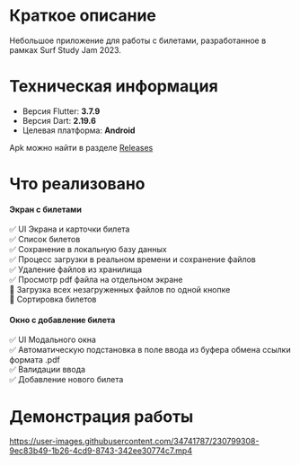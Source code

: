 # Краткое описание

Небольшое приложение для работы с билетами, разработанное в рамках Surf Study Jam 2023.

# Техническая информация

- Версия Flutter: **3.7.9**
- Версия Dart: **2.19.6**
- Целевая платформа: **Android**

Apk можно найти в разделе [Releases](https://github.com/StarProxima/surf-flutter-study-jam-2023/releases)

# Что реализовано

#### Экран с билетами
✅ UI Экрана и карточки билета \
✅ Список билетов \
✅ Сохранение в локальную базу данных \
✅ Процесс загрузки в реальном времени и сохранение файлов \
✅ Удаление файлов из хранилища \
✅ Просмотр pdf файла на отдельном экране \
🔳 Загрузка всех незагруженных файлов по одной кнопке \
🔳 Сортировка билетов

#### Окно с добавление билета
✅ UI Модального окна \
✅ Автоматическую подстановка в поле ввода из буфера обмена ссылки формата .pdf \
✅ Валидации ввода \
✅ Добавление нового билета

# Демонстрация работы

https://user-images.githubusercontent.com/34741787/230799308-9ec83b49-1b26-4cd9-8743-342ee30774c7.mp4

